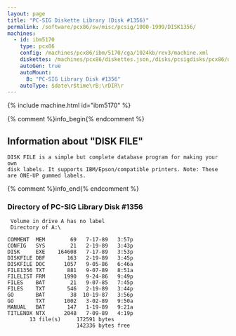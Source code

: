 ```yaml
---
layout: page
title: "PC-SIG Diskette Library (Disk #1356)"
permalink: /software/pcx86/sw/misc/pcsig/1000-1999/DISK1356/
machines:
  - id: ibm5170
    type: pcx86
    config: /machines/pcx86/ibm/5170/cga/1024kb/rev3/machine.xml
    diskettes: /machines/pcx86/diskettes.json,/disks/pcsigdisks/pcx86/diskettes.json
    autoGen: true
    autoMount:
      B: "PC-SIG Library Disk #1356"
    autoType: $date\r$time\rB:\rDIR\r
---
```


{% include machine.html id="ibm5170" %}

{% comment %}info_begin{% endcomment %}

## Information about "DISK FILE"

    DISK FILE is a simple but complete database program for making your own
    disk labels. It supports IBM/Epson/compatible printers. Note: These
    are ONE-UP gummed labels.
{% comment %}info_end{% endcomment %}


### Directory of PC-SIG Library Disk #1356

     Volume in drive A has no label
     Directory of A:\

    COMMENT  MEM        69   7-17-89   3:57p
    CONFIG   SYS        21   2-19-89   3:43p
    DISK     EXE    164608   7-17-89   3:53p
    DISKFILE DBF       163   2-19-89   3:45p
    DISKFILE DOC      1057   9-05-86   6:46a
    FILE1356 TXT       881   9-07-89   8:51a
    FILELIST FRM      1990   9-24-86   9:49p
    FILES    BAT        21   9-07-85   7:45p
    FILES    TXT       546   2-19-89   3:44p
    GO       BAT        38  10-19-87   3:56p
    GO       TXT      1002   3-02-89   9:50a
    MANUAL   BAT       147   1-19-89   9:21a
    TITLENDX NTX      2048   7-09-89   4:19p
           13 file(s)     172591 bytes
                          142336 bytes free
